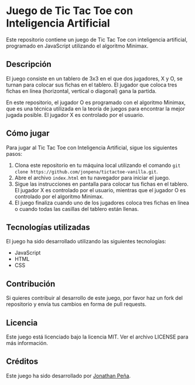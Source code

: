# Juego de Tic Tac Toe con Inteligencia Artificial

Este repositorio contiene un juego de Tic Tac Toe con inteligencia artificial, programado en JavaScript utilizando el algoritmo Minimax.

## Descripción

El juego consiste en un tablero de 3x3 en el que dos jugadores, X y O, se turnan para colocar sus fichas en el tablero. El jugador que coloca tres fichas en línea (horizontal, vertical o diagonal) gana la partida.

En este repositorio, el jugador O es programado con el algoritmo Minimax, que es una técnica utilizada en la teoría de juegos para encontrar la mejor jugada posible. El jugador X es controlado por el usuario.

## Cómo jugar

Para jugar al Tic Tac Toe con Inteligencia Artificial, sigue los siguientes pasos:

1. Clona este repositorio en tu máquina local utilizando el comando `git clone https://github.com/jonpena/tictactoe-vanilla.git`.
2. Abre el archivo `index.html` en tu navegador para iniciar el juego.
3. Sigue las instrucciones en pantalla para colocar tus fichas en el tablero. El jugador X es controlado por el usuario, mientras que el jugador O es controlado por el algoritmo Minimax.
4. El juego finaliza cuando uno de los jugadores coloca tres fichas en línea o cuando todas las casillas del tablero están llenas.

## Tecnologías utilizadas

El juego ha sido desarrollado utilizando las siguientes tecnologías:

- JavaScript
- HTML
- CSS

## Contribución

Si quieres contribuir al desarrollo de este juego, por favor haz un fork del repositorio y envía tus cambios en forma de pull requests.

## Licencia

Este juego está licenciado bajo la licencia MIT. Ver el archivo LICENSE para más información.

## Créditos

Este juego ha sido desarrollado por [Jonathan Peña](https://github.com/jonpena/).
